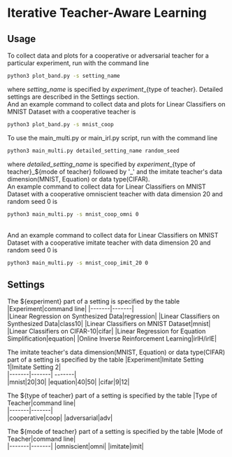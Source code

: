 # Iterative Teacher-Aware Learning


## Usage

To collect data and plots for a cooperative or adversarial teacher for a particular experiment, run with the command line
```bash
python3 plot_band.py -s setting_name 
```
where _setting_name_ is specified by ${experiment}\_${type of teacher}. Detailed settings are described in the Settings section. <br /> And an example command to collect data and plots for Linear Classifiers on MNIST Dataset with a cooperative teacher is
```bash
python3 plot_band.py -s mnist_coop 
```

To use the main_multi.py or main_irl.py script, run with the command line 
```bash
python3 main_multi.py detailed_setting_name random_seed
```
where _detailed_setting_name_ is specified by ${experiment}\_${type of teacher}\_${mode of teacher} followed by '_' and the imitate teacher's data dimension(MNIST, Equation) or data type(CIFAR). <br /> An example command to collect data for Linear Classifiers on MNIST Dataset with a cooperative omniscient teacher with data dimension 20 and random seed 0 is
```bash
python3 main_multi.py -s mnist_coop_omni 0
```
<br /> And an example command to collect data for Linear Classifiers on MNIST Dataset with a cooperative imitate teacher with data dimension 20 and random seed 0 is
```bash
python3 main_multi.py -s mnist_coop_imit_20 0
```

## Settings

The ${experiment} part of a setting is specified by the table 
|Experiment|command line| 
|-------|-------|  
|Linear Regression on Synthesized Data|regression|
|Linear Classifiers on Synthesized Data|class10|
|Linear Classifiers on MNIST Dataset|mnist|
|Linear Classifiers on CIFAR-10|cifar|
|Linear Regression for Equation Simplification|equation|
|Online Inverse Reinforcement Learning|irlH/irlE|

The imitate teacher's data dimension(MNIST, Equation) or data type(CIFAR) part of a setting is specified by the table 
|Experiment|Imitate Setting 1|Imitate Setting 2|     
|-------|-------|  -------|   
|mnist|20|30|
|equation|40|50|
|cifar|9|12|

The ${type of teacher} part of a setting is specified by the table 
|Type of Teacher|command line|    
|-------|-------|  
|cooperative|coop|
|adversarial|adv|

The ${mode of teacher} part of a setting is specified by the table 
|Mode of Teacher|command line|    
|-------|-------| 
|omniscient|omni|
|imitate|imit|
